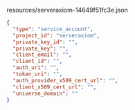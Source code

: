 resources/serveraxiom-14649f51fc3e.json

```json
{
  "type": "service_account",
  "project_id": "serveraxiom",
  "private_key_id": "",
  "private_key": "",
  "client_email": "",
  "client_id": "",
  "auth_uri": "",
  "token_uri": "",
  "auth_provider_x509_cert_url": "",
  "client_x509_cert_url": "",
  "universe_domain": ""
}

```


